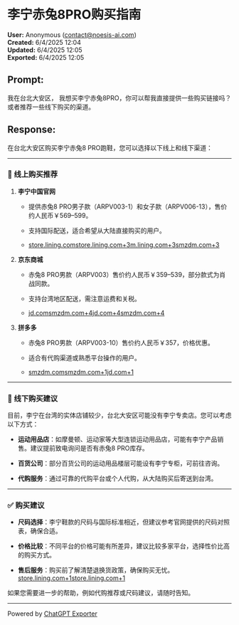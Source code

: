 # 李宁赤兔8PRO购买指南

**User:** Anonymous (contact@noesis-ai.com)  
**Created:** 6/4/2025 12:04  
**Updated:** 6/4/2025 12:05  
**Exported:** 6/4/2025 12:05  

## Prompt:
我在台北大安区， 我想买李宁赤兔8PRO，你可以帮我直接提供一些购买链接吗？或者推荐一些线下购买的渠道。

## Response:
在台北大安区购买李宁赤兔8 PRO跑鞋，您可以选择以下线上和线下渠道：

* * *

### 🛒 线上购买推荐

1.  **李宁中国官网**
    
    *   提供赤兔8 PRO男子款（ARPV003-1）和女子款（ARPV006-13），售价约人民币￥569–599。
        
    *   支持国际配送，适合希望从大陆直接购买的用户。
        
    *   [store.lining.com](https://store.lining.com/goods/detail?spuId=11383789&utm_source=chatgpt.com)[store.lining.com+3m.lining.com+3smzdm.com+3](https://m.lining.com/market/product/search?category=&ex=%E8%B7%91%E6%AD%A5&key=&utm_source=chatgpt.com)
        
2.  **京东商城**
    
    *   赤兔8 PRO男款（ARPV003）售价约人民币￥359–539，部分款式为肖战同款。
        
    *   支持台湾地区配送，需注意运费和关税。
        
    *   [jd.com](https://www.jd.com/hprm/1318d4e76d59e0b9bdc2.html?utm_source=chatgpt.com)[smzdm.com+4jd.com+4smzdm.com+4](https://www.jd.com/hprm/1318d4e76d59e0b9bdc2.html?utm_source=chatgpt.com)
        
3.  **拼多多**
    
    *   赤兔8 PRO男款（ARPV003-10）售价约人民币￥357，价格优惠。
        
    *   适合有代购渠道或熟悉平台操作的用户。
        
    *   [smzdm.com](https://www.smzdm.com/p/145655520/?utm_source=chatgpt.com)[smzdm.com+1jd.com+1](https://www.smzdm.com/p/145655520/?utm_source=chatgpt.com)
        

* * *

### 🏬 线下购买建议

目前，李宁在台湾的实体店铺较少，台北大安区可能没有李宁专卖店。您可以考虑以下方式：

*   **运动用品店**：如摩曼顿、运动家等大型连锁运动用品店，可能有李宁产品销售。建议提前致电询问是否有赤兔8 PRO库存。
    
*   **百货公司**：部分百货公司的运动用品楼层可能设有李宁专柜，可前往咨询。
    
*   **代购服务**：通过可靠的代购平台或个人代购，从大陆购买后寄送到台湾。
    

* * *

### ✅ 购买建议

*   **尺码选择**：李宁鞋款的尺码与国际标准相近，但建议参考官网提供的尺码对照表，确保合适。
    
*   **价格比较**：不同平台的价格可能有所差异，建议比较多家平台，选择性价比高的购买方式。
    
*   **售后服务**：购买前了解清楚退换货政策，确保购买无忧。[store.lining.com+1store.lining.com+1](https://store.lining.com/?utm_source=chatgpt.com)
    

如果您需要进一步的帮助，例如代购推荐或尺码建议，请随时告知。



---
Powered by [ChatGPT Exporter](https://www.chatgptexporter.com)
